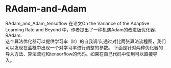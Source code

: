 # RAdam-and-Adam
RAdam_and_Adam_tensoflow
在论文On the Variance of the Adaptive Learning Rate and Beyond 中，作者提出了一种机遇Adam的改进版优化器，RAdam.  
这个算法优化器可以提供学习率（lr）的自我调节,通过对比两张算法流程图，我们可以发现在蓝框中出现一个对学习率进行调整的参数。 
下面是针对两种优化器的导入方法、算法流程和tensorflow的代码。如果在自己代码中使用可以直接导入。





